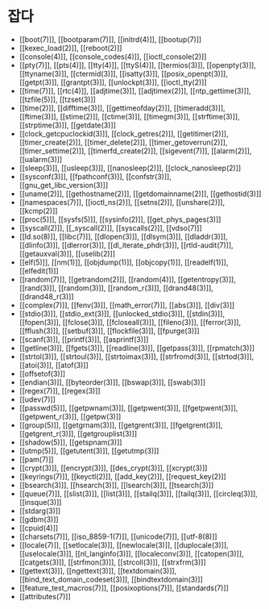 # 잡다

* [[boot(7)]], [[bootparam(7)]], [[initrd(4)]], [[bootup(7)]]
* [[kexec_load(2)]], [[reboot(2)]]
* [[console(4)]], [[console_codes(4)]], [[ioctl_console(2)]]
* [[pty(7)]], [[pts(4)]], [[tty(4)]], [[ttyS(4)]], [[termios(3)]], [[openpty(3)]], [[ttyname(3)]], [[ctermid(3)]], [[isatty(3)]], [[posix_openpt(3)]], [[getpt(3)]], [[grantpt(3)]], [[unlockpt(3)]], [[ioctl_tty(2)]]
* [[time(7)]], [[rtc(4)]], [[adjtime(3)]], [[adjtimex(2)]], [[ntp_gettime(3)]], [[tzfile(5)]], [[tzset(3)]]
* [[time(2)]], [[difftime(3)]], [[gettimeofday(2)]], [[timeradd(3)]], [[ftime(3)]], [[stime(2)]], [[ctime(3)]], [[timegm(3)]], [[strftime(3)]], [[strptime(3)]], [[getdate(3)]]
* [[clock_getcpuclockid(3)]], [[clock_getres(2)]], [[getitimer(2)]], [[timer_create(2)]], [[timer_delete(2)]], [[timer_getoverrun(2)]], [[timer_settime(2)]], [[timerfd_create(2)]], [[sigevent(7)]], [[alarm(2)]], [[ualarm(3)]]
* [[sleep(3)]], [[usleep(3)]], [[nanosleep(2)]], [[clock_nanosleep(2)]]
* [[sysconf(3)]], [[fpathconf(3)]], [[confstr(3)]], [[gnu_get_libc_version(3)]]
* [[uname(2)]], [[gethostname(2)]], [[getdomainname(2)]], [[gethostid(3)]]
* [[namespaces(7)]], [[ioctl_ns(2)]], [[setns(2)]], [[unshare(2)]], [[kcmp(2)]]
* [[proc(5)]], [[sysfs(5)]], [[sysinfo(2)]], [[get_phys_pages(3)]]
* [[syscall(2)]], [[_syscall(2)]], [[syscalls(2)]], [[vdso(7)]]
* [[ld.so(8)]], [[libc(7)]], [[dlopen(3)]], [[dlsym(3)]], [[dladdr(3)]], [[dlinfo(3)]], [[dlerror(3)]], [[dl_iterate_phdr(3)]], [[rtld-audit(7)]], [[getauxval(3)]], [[uselib(2)]]
* [[elf(5)]], [[nm(1)]], [[objdump(1)]], [[objcopy(1)]], [[readelf(1)]], [[elfedit(1)]]
* [[random(7)]], [[getrandom(2)]], [[random(4)]], [[getentropy(3)]], [[rand(3)]], [[random(3)]], [[random_r(3)]], [[drand48(3)]], [[drand48_r(3)]]
* [[complex(7)]], [[fenv(3)]], [[math_error(7)]], [[abs(3)]], [[div(3)]]
* [[stdio(3)]], [[stdio_ext(3)]], [[unlocked_stdio(3)]], [[stdin(3)]], [[fopen(3)]], [[fclose(3)]], [[fcloseall(3)]], [[fileno(3)]], [[ferror(3)]], [[fflush(3)]], [[setbuf(3)]], [[flockfile(3)]], [[fpurge(3)]]
* [[scanf(3)]], [[printf(3)]], [[asprintf(3)]]
* [[getline(3)]], [[fgets(3)]], [[readline(3)]], [[getpass(3)]], [[rpmatch(3)]]
* [[strtol(3)]], [[strtoul(3)]], [[strtoimax(3)]], [[strfromd(3)]], [[strtod(3)]], [[atoi(3)]], [[atof(3)]]
* [[offsetof(3)]]
* [[endian(3)]], [[byteorder(3)]], [[bswap(3)]], [[swab(3)]]
* [[regex(7)]], [[regex(3)]]
* [[udev(7)]]
* [[passwd(5)]], [[getpwnam(3)]], [[getpwent(3)]], [[fgetpwent(3)]], [[getpwent_r(3)]], [[getpw(3)]]
* [[group(5)]], [[getgrnam(3)]], [[getgrent(3)]], [[fgetgrent(3)]], [[getgrent_r(3)]], [[getgrouplist(3)]]
* [[shadow(5)]], [[getspnam(3)]]
* [[utmp(5)]], [[getutent(3)]], [[getutmp(3)]]
* [[pam(7)]]
* [[crypt(3)]], [[encrypt(3)]], [[des_crypt(3)]], [[xcrypt(3)]]
* [[keyrings(7)]], [[keyctl(2)]], [[add_key(2)]], [[request_key(2)]]
* [[bsearch(3)]], [[hsearch(3)]], [[lsearch(3)]], [[tsearch(3)]]
* [[queue(7)]], [[slist(3)]], [[list(3)]], [[stailq(3)]], [[tailq(3)]], [[circleq(3)]], [[insque(3)]]
* [[stdarg(3)]]
* [[gdbm(3)]]
* [[cpuid(4)]]
* [[charsets(7)]], [[iso_8859-1(7)]], [[unicode(7)]], [[utf-8(8)]]
* [[locale(7)]], [[setlocale(3)]], [[newlocale(3)]], [[duplocale(3)]], [[uselocale(3)]], [[nl_langinfo(3)]], [[localeconv(3)]],  [[catopen(3)]], [[catgets(3)]], [[strfmon(3)]], [[strcoll(3)]], [[strxfrm(3)]]
* [[gettext(3)]], [[ngettext(3)]], [[textdomain(3)]], [[bind_text_domain_codeset(3)]], [[bindtextdomain(3)]]
* [[feature_test_macros(7)]], [[posixoptions(7)]], [[standards(7)]]
* [[attributes(7)]]

